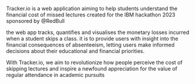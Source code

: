 Tracker.io is a  web application aiming to help students understand the financial cost of missed lectures created for the IBM hackathon 2023 sponsored by @RedBull

the web app tracks, quantifies and visualises the monetary losses incurred when a student skips a class. 
it is to provide users with insight into the financial consequences of absenteeism, letting users make informed decisions about their educational and financial priorities. 

With Tracker.io, we aim to revolutionize how people perceive the cost of skipping lectures and inspire a newfound appreciation for the value of regular attendance in academic pursuits
